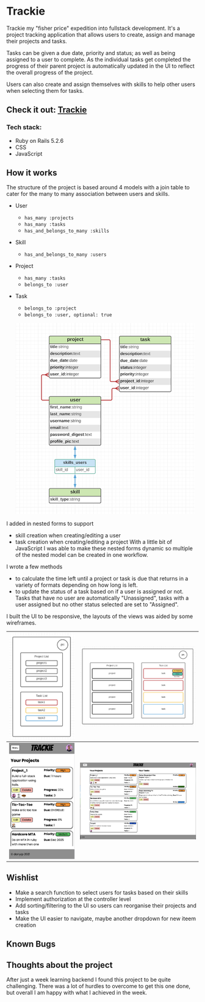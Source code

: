 # Trackie

Trackie my "fisher price" expedition into fullstack development.
It's a project tracking application that allows users to create, assign and manage their projects and tasks.

Tasks can be given a due date, priority and status; as well as being assigned to a user to complete.
As the individual tasks get completed the progress of their parent project is automatically updated in the UI to reflect the overall progress of the project.

Users can also create and assign themselves with skills to help other users when selecting them for tasks.

## Check it out: [Trackie](https://dy-trackie.herokuapp.com/)
### Tech stack:
- Ruby on Rails 5.2.6
- CSS
- JavaScript

## How it works
The structure of the project is based around 4 models with a join table to cater for the many to many association between users and skills.

- User
  - `has_many :projects`
  - `has_many :tasks`
  - `has_and_belongs_to_many :skills` 
- Skill
  - `has_and_belongs_to_many :users`
- Project
  - `has_many :tasks`
  - `belongs_to :user`
- Task
  - `belongs_to :project` 
  - `belongs_to :user, optional: true`
  
  ![Associations Diagram](/associations.png)

I added in nested forms to support
  - skill creation when creating/editing a user
  - task creation when creating/editing a project
With a little bit of JavaScript I was able to make these nested forms dynamic so multiple of the nested model can be created in one workflow.

I wrote a few methods
- to calculate the time left until a project or task is due that returns in a variety of formats depending on how long is left.
- to update the status of a task based on if a user is assigned or not. Tasks that have no user are automatically "Unassigned", tasks with a user assigned but no other status selected are set to "Assigned".

I built the UI to be responsive, the layouts of the views was aided by some wireframes.

  ![Mobile](/wireframe-phone.png)|  ![Desktop](/wireframe-desktop.png) 
  -|-
  ![Mobile](mobile.png)|  ![Desktop](desktop.png) 

## Wishlist
- Make a search function to select users for tasks based on their skills
- Implement authorization at the controller level
- Add sorting/filtering to the UI so users can reorganise their projects and tasks
- Make the UI easier to navigate, maybe another dropdown for new iteem creation
## Known Bugs


## Thoughts about the project
After just a week learning backend I found this project to be quite challenging. There was a lot of hurdles to overcome to get this one done, but overall I am happy with what I achieved in the week. 

